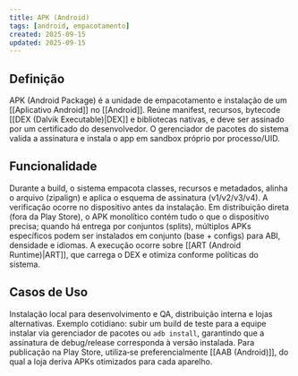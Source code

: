 ```yaml
---
title: APK (Android)
tags: [android, empacotamento]
created: 2025-09-15
updated: 2025-09-15
---
```


## Definição

APK (Android Package) é a unidade de empacotamento e instalação de um [[Aplicativo Android]] no [[Android]]. Reúne manifest, recursos, bytecode [[DEX (Dalvik Executable)|DEX]] e bibliotecas nativas, e deve ser assinado por um certificado do desenvolvedor. O gerenciador de pacotes do sistema valida a assinatura e instala o app em sandbox próprio por processo/UID.

## Funcionalidade

Durante a build, o sistema empacota classes, recursos e metadados, alinha o arquivo (zipalign) e aplica o esquema de assinatura (v1/v2/v3/v4). A verificação ocorre no dispositivo antes da instalação. Em distribuição direta (fora da Play Store), o APK monolítico contém tudo o que o dispositivo precisa; quando há entrega por conjuntos (splits), múltiplos APKs específicos podem ser instalados em conjunto (base + configs) para ABI, densidade e idiomas. A execução ocorre sobre [[ART (Android Runtime)|ART]], que carrega o DEX e otimiza conforme políticas do sistema.

## Casos de Uso

Instalação local para desenvolvimento e QA, distribuição interna e lojas alternativas. Exemplo cotidiano: subir um build de teste para a equipe instalar via gerenciador de pacotes ou `adb install`, garantindo que a assinatura de debug/release corresponda à versão instalada. Para publicação na Play Store, utiliza‑se preferencialmente [[AAB (Android)]], do qual a loja deriva APKs otimizados para cada aparelho.

